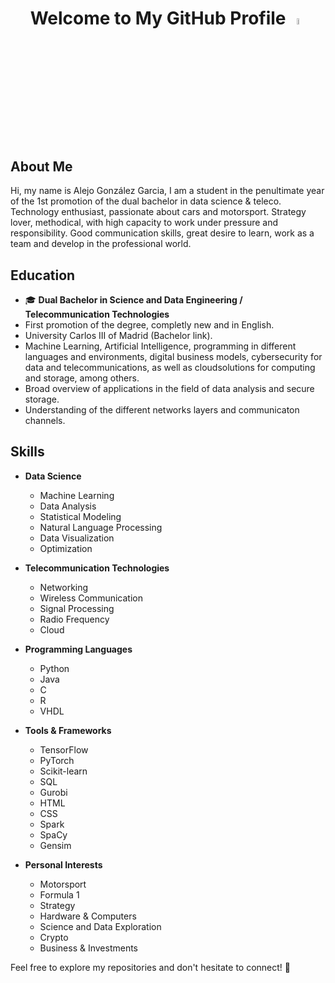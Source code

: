 <div align="center">
  
# Welcome to My GitHub Profile <img src="https://images.emojiterra.com/google/noto-emoji/unicode-15/animated/1f44b.gif" width="5%" height = "5%" alt="Animación de ejemplo">

</div>

## About Me

Hi, my name is Alejo González Garcia, I am a student in the penultimate year of the 1st promotion of the dual bachelor in data science & teleco. Technology enthusiast, passionate about cars and motorsport. Strategy lover, methodical, with high capacity to work under pressure and responsibility. Good communication skills, great desire to learn, work as a team and develop in the professional world.

## Education

- 🎓 **Dual Bachelor in Science and Data Engineering / Telecommunication Technologies**
 - First promotion of the degree, completly new and in English.
 - University Carlos III of Madrid (Bachelor link).
 - Machine Learning, Artificial Intelligence, programming in different languages and environments, digital business models, cybersecurity for data and telecommunications, as well as cloudsolutions for computing and storage, among others.
 - Broad overview of applications in the field of data analysis and secure storage.
 - Understanding of the different networks layers and communicaton channels.


## Skills

- **Data Science**
  - Machine Learning
  - Data Analysis
  - Statistical Modeling
  - Natural Language Processing
  - Data Visualization
  - Optimization

- **Telecommunication Technologies**
  - Networking
  - Wireless Communication
  - Signal Processing
  - Radio Frequency
  - Cloud

- **Programming Languages**
  - Python
  - Java
  - C
  - R
  - VHDL

- **Tools & Frameworks**
  - TensorFlow
  - PyTorch
  - Scikit-learn
  - SQL
  - Gurobi
  - HTML
  - CSS
  - Spark
  - SpaCy
  - Gensim

- **Personal Interests**
  - Motorsport
  - Formula 1
  - Strategy
  - Hardware & Computers
  - Science and Data Exploration
  - Crypto
  - Business & Investments
  

Feel free to explore my repositories and don't hesitate to connect! 🚀
